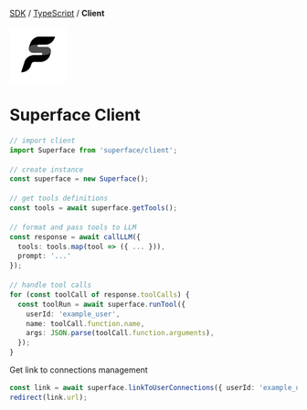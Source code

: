 [SDK](../../../) / [TypeScript](../../) / **Client**

<div style="display: flex; align-items: center;">
  <img src="https://github.com/superfaceai/sdk/raw/main/docs/logos/superface.png" alt="Superface" width="100" height="100" />
</div>

# Superface Client

```ts
// import client
import Superface from 'superface/client';

// create instance 
const superface = new Superface();

// get tools definitions
const tools = await superface.getTools();

// format and pass tools to LLM 
const response = await callLLM({
  tools: tools.map(tool => ({ ... })),
  prompt: '...'
});

// handle tool calls
for (const toolCall of response.toolCalls) {
  const toolRun = await superface.runTool({
    userId: 'example_user',
    name: toolCall.function.name,
    args: JSON.parse(toolCall.function.arguments),
  });
}
```

Get link to connections management
```ts
const link = await superface.linkToUserConnections({ userId: 'example_user' });
redirect(link.url);
```
